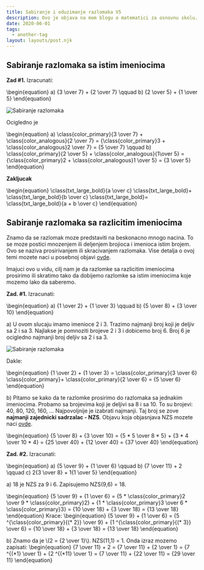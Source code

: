 ```yaml
---
title: Sabiranje i oduzimanje razlomaka V5
description: Ovo je objava na mom blogu o matematici za osnovnu skolu.
date: 2020-06-01
tags:
  - another-tag
layout: layouts/post.njk
---
```


## Sabiranje razlomaka sa istim imeniocima

**Zad #1.** Izracunati:

\begin{equation}
a) {3 \over 7} + {2 \over 7} \qquad b) {2 \over 5} + {1 \over 5}
\end{equation}

![Sabiranje razlomaka](/mitrika/img/sabiranje_i_oduzimanje_razlomaka/Objava1Z1_color.png)

Ocigledno je

\begin{equation}
a) \class{color_primary}{3 \over 7} + \class{color_analogous}{2 \over 7} = {\class{color_primary}3 + \class{color_analogous}2 \over 7} = {5 \over 7} \qquad b) \class{color_primary}{2 \over 5} + \class{color_analogous}{1\over 5} = {\class{color_primary}2 + \class{color_analogous}1 \over 5} = {3 \over 5}
\end{equation}


<span style="color:redx">**Zakljucak**</span>

\begin{equation}
\class{txt_large_bold}{a \over c} \class{txt_large_bold}+ \class{txt_large_bold}{b \over c} \class{txt_large_bold}= \class{txt_large_bold}{a + b \over c}
\end{equation}

## Sabiranje razlomaka sa razlicitim imeniocima

Znamo da se razlomak moze predstaviti na beskonacno mnogo nacina. To se moze postici mnozenjem ili deljenjem brojioca i imenioca istim brojem. Ovo se naziva prosirivanjem ili skracivanjem razlomaka. Vise detalja o ovoj temi mozete naci u posebnoj objavi [ovde](TBD).

Imajuci ovo u vidu, cilj nam je da razlomke sa razlicitim imeniocima prosirimo ili skratimo tako da dobijemo razlomke sa istim imeniocima koje mozemo lako da saberemo.

**Zad. #1.** Izracunati:

\begin{equation}
a) {1 \over 2} + {1 \over 3} \qquad b) {5 \over 8} + {3 \over 10}
\end{equation}

a) U ovom slucaju imamo imenioce 2 i 3. Trazimo najmanji broj koji je deljiv sa 2 i sa 3. Najlakse je pomnoziti brojeve 2 i 3 i dobicemo broj 6. Broj 6 je ocigledno najmanji broj deljiv sa 2 i sa 3.

![Sabiranje razlomaka](/mitrika/img/sabiranje_i_oduzimanje_razlomaka/Objava2Z1A_color@3x.png)

Dakle:

\begin{equation}
{1 \over 2} + {1 \over 3} = \class{color_primary}{3 \over 6} \class{color_primary}+ \class{color_primary}{2 \over 6} = {5 \over 6}
\end{equation}

b) Pitamo se kako da te razlomke prosirimo do razlomaka sa jednakim imeniocima.
Probamo sa brojevima koji je deljivi sa 8 i sa 10.
To su brojevi: 40, 80, 120, 160, ...
Najpovoljnije je izabrati najmanji. Taj broj se zove **najmanji zajednicki sadrzalac - NZS**. Objavu koja objasnjava NZS mozete naci [ovde](TBD).

\begin{equation}
{5 \over 8} + {3 \over 10} = {5 * 5 \over 8 * 5} + {3 * 4 \over 10 * 4} = {25 \over 40} + {12 \over 40} = {37 \over 40}
\end{equation}

**Zad. #2.** Izracunati:

\begin{equation}
a) {5 \over 9} + {1 \over 6} \qquad b) {7 \over 11} + 2 \qquad c) 2{3 \over 8} + 1{1 \over 5}
\end{equation}

a) 18 je NZS za 9 i 6. Zapisujemo NZS(9,6) = 18.

\begin{equation}
{5 \over 9} + {1 \over 6} = {5 * \class{color_primary}2 \over 9 * \class{color_primary}2} + {1 * \class{color_primary}3 \over 6 * \class{color_primary}3} = {10 \over 18} + {3 \over 18} = {13 \over 18}
\end{equation}
Krace:
\begin{equation}
{5 \over 9} + {1 \over 6} = {5 ^{\class{color_primary}{(* 2}} \over 9} + {1 ^{\class{color_primary}{(* 3}} \over 6} = {10 \over 18} + {3 \over 18} = {13 \over 18}
\end{equation}


b) Znamo da je \\(2 = {2 \\over 1}\\). NZS(11,1) = 1. Onda izraz mozemo zapisati:
\begin{equation}
 {7 \over 11} + 2 =  {7 \over 11} + {2 \over 1} = {7 ^{(*1} \over 1} + {2 ^{(*11} \over 1} = {7 \over 11} + {22 \over 11} = {29 \over 11}
\end{equation}

